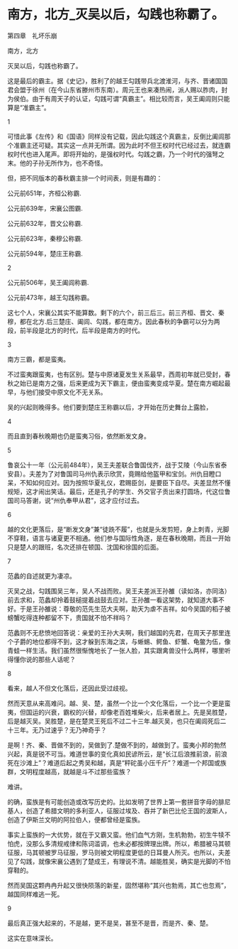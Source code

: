 # 南方，北方_灭吴以后，勾践也称霸了。

第四章　礼坏乐崩

南方，北方

灭吴以后，勾践也称霸了。

这是最后的霸主。据《史记》，胜利了的越王勾践带兵北渡淮河，与齐、晋诸国国君会盟于徐州（在今山东省滕州市东南）。周元王也来凑热闹，派人赐以胙肉，封为侯伯。由于有周天子的认证，勾践可谓“真霸主”。相比较而言，吴王阖闾则只能算是“准霸主”。

1

可惜此事《左传》和《国语》同样没有记载，因此勾践这个真霸主，反倒比阖闾那个准霸主还可疑。其实这一点并无所谓。因为此时不但王权时代已经过去，就连霸权时代也进入尾声。即将开始的，是强权时代。勾践之霸，乃一个时代的强弩之末。他的子孙无所作为，也不奇怪。

但，把不同版本的春秋霸主排一个时间表，则是有趣的：

公元前651年，齐桓公称霸.

公元前639年，宋襄公图霸.

公元前632年，晋文公称霸.

公元前623年，秦穆公称霸.

公元前594年，楚庄王称霸.

2

公元前506年，吴王阖闾称霸.

公元前473年，越王勾践称霸。

这七个人，宋襄公其实不能算数。剩下的六个，前三后三。前三齐桓、晋文、秦穆，都在北方.后三楚庄、阖闾、勾践，都在南方。因此春秋的争霸可以分为两段，前半段是北方的时代，后半段是南方的时代。

3

南方三霸，都是蛮夷。

不过蛮夷跟蛮夷，也有区别。楚与中原诸夏发生关系最早，西周初年就已受封，春秋之始已是南方之强，后来更成为天下霸主，便由蛮夷变成华夏。楚在南方崛起最早，与他们接受中原文化不无关系。

吴的兴起则晚得多。他们要到楚庄王称霸以后，才开始在历史舞台上露脸，

4

而且直到春秋晚期也仍是蛮夷习俗，依然断发文身。

5

鲁哀公十一年（公元前484年），吴王夫差联合鲁国伐齐，战于艾陵（今山东省泰安县）。夫差为了对鲁国司马州仇表示欣赏，竟赐给他盔甲和宝剑。州仇目瞪口呆，不知如何应对。因为按照华夏礼仪，君赐臣剑，是要臣下自尽。夫差显然不懂规矩，这才闹出笑话。最后，还是孔子的学生、外交官子贡出来打圆场，代这位鲁国司马答谢，说“州仇奉甲从君”，这才应付过去。

6

越的文化更落后，是“断发文身”兼“徒跣不履”，也就是头发剪短，身上刺青，光脚不穿鞋，语言与诸夏更不相通。他们参与国际性角逐，是在春秋晚期，而且一开始只是楚人的跟班，名次还排在顿国、沈国和徐国的后面。

7

范蠡的自述就更为凄凉。

灭吴之战，勾践围吴三年，吴人不战而败。吴王夫差派王孙雒（读如洛，亦同洛）前去求和，范蠡却拎着鼓槌提着战鼓去应对。王孙雒一看这架势，就知道大事不好。于是王孙雒说：尊敬的范先生范大夫啊，助天为虐不吉祥。如今吴国的稻子被螃蟹吃得连种都留不下，贵国就不怕不祥吗？

范蠡则不无悲愤地回答说：亲爱的王孙大夫啊，我们越国的先君，在周天子那里连个子爵的地位都得不到，这才躲到东海之滨，与蜥蜴、鳄鱼、虾蟹、龟鳖为伍，像青蛙一样生活。我们虽然很惭愧地长了一张人脸，其实跟禽兽没什么两样，哪里听得懂你说的那些人话呢？

8

看来，越人不但文化落后，还因此受过歧视。

然而天意从来高难问。越、吴、楚，虽然一个比一个文化落后，一个比一个更是蛮夷，但国运的兴衰，霸权的兴替，却像老百姓堆柴火，后来者居上。先是吴胜楚，后是越灭吴。吴胜楚，是在楚灵王死后不过二十三年.越灭吴，也只在阖闾死后二十三年。无乃过速乎？无乃神奇乎？

是啊！齐、秦、晋做不到的，吴做到了.楚做不到的，越做到了。蛮夷小邦的勃然兴起，真是锐不可当。难道世事的变化真如民谚所云，是“长江后浪推前浪，前浪死在沙滩上”？难道后起之秀吴和越，真是“秤砣虽小压千斤”？难道一个邦国或族群，文明程度越高，就越是斗不过那些蛮族？

难讲。

的确，蛮族是有可能创造或改写历史的。比如发明了世界上第一套拼音字母的腓尼基人，创造了希腊文明的多利亚人，征服过埃及、吞并了新巴比伦王国的波斯人，创造了伊斯兰文明的阿拉伯人，便都曾经是蛮族。

事实上蛮族的一大优势，就在于又霸又蛮。他们血气方刚，生机勃勃，初生牛犊不怕虎，没那么多清规戒律和陈词滥调，也未必都按牌理出牌。所以，希腊被马其顿征服，马其顿被罗马征服，罗马则被文明程度更低的日耳曼人所灭。也所以，夫差见了勾践，就像宋襄公遇到了楚成王，有理说不清。越能胜吴，确实是光脚的不怕穿鞋的。

然而吴国这颗冉冉升起又很快陨落的新星，固然堪称“其兴也勃焉，其亡也忽焉”，越国同样难逃一死。

9

最后真正强大起来的，不是越，更不是吴，甚至不是晋，而是齐、秦、楚。

这实在意味深长。